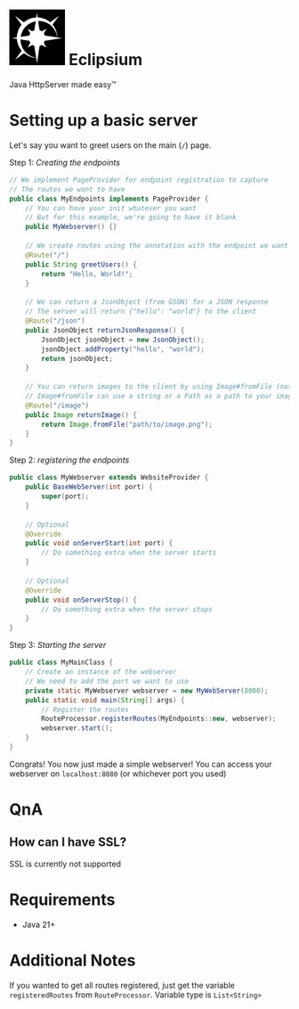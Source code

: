 <h1><img src="icon.png" alt="Eclipsium Icon" width=100 height=100 /> Eclipsium</h1>
Java HttpServer made easy™


# Setting up a basic server
Let's say you want to greet users on the main (`/`) page.

Step 1:
*Creating the endpoints*

```java
// We implement PageProvider for endpoint registration to capture
// The routes we want to have
public class MyEndpoints implements PageProvider {
    // You can have your init whatever you want
    // But for this example, we're going to have it blank
    public MyWebserver() {}
    
    // We create routes using the annotation with the endpoint we want
    @Route("/")
    public String greetUsers() {
        return "Hello, World!";
    }
    
    // We can return a JsonObject (from GSON) for a JSON response
    // The server will return {"hello": "world"} to the client
    @Route("/json")
    public JsonObject returnJsonResponse() {
        JsonObject jsonObject = new JsonObject();
        jsonObject.addProperty("hello", "world");
        return jsonObject;
    }

    // You can return images to the client by using Image#fromFile (not the java.awt version)
    // Image#fromFile can use a string or a Path as a path to your image.
    @Route("/image")
    public Image returnImage() {
        return Image.fromFile("path/to/image.png");
    }
}

```

Step 2:
*registering the endpoints*

```java
public class MyWebserver extends WebsiteProvider {
    public BaseWebServer(int port) {
        super(port);
    }
    
    // Optional
    @Override
    public void onServerStart(int port) {
        // Do something extra when the server starts
    }

    // Optional
    @Override
    public void onServerStop() {
        // Do something extra when the server stops
    }
}
```

Step 3:
*Starting the server*

```java
public class MyMainClass {
    // Create an instance of the webserver
    // We need to add the port we want to use
    private static MyWebserver webserver = new MyWebServer(8080);
    public static void main(String[] args) {
        // Register the routes
        RouteProcessor.registerRoutes(MyEndpoints::new, webserver);
        webserver.start();
    }
}
```

Congrats! You now just made a simple webserver!
You can access your webserver on `localhost:8080` (or whichever port you used)


# QnA
## How can I have SSL?
SSL is currently not supported

# Requirements
* Java 21+

# Additional Notes
If you wanted to get all routes registered, just get the variable `registeredRoutes` from `RouteProcessor`. Variable type is `List<String>`
